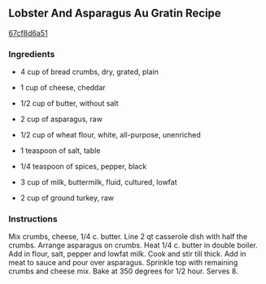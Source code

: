 ## Lobster And Asparagus Au Gratin Recipe

[67cf8d6a51](http://cookeatshare.com/recipes/lobster-and-asparagus-au-gratin-52509)

### Ingredients

 - 4 cup of bread crumbs, dry, grated, plain

 - 1 cup of cheese, cheddar

 - 1/2 cup of butter, without salt

 - 2 cup of asparagus, raw

 - 1/2 cup of wheat flour, white, all-purpose, unenriched

 - 1 teaspoon of salt, table

 - 1/4 teaspoon of spices, pepper, black

 - 3 cup of milk, buttermilk, fluid, cultured, lowfat

 - 2 cup of ground turkey, raw

### Instructions

Mix crumbs, cheese, 1/4 c. butter. Line 2 qt casserole dish with half the crumbs. Arrange asparagus on crumbs. Heat 1/4 c. butter in double boiler. Add in flour, salt, pepper and lowfat milk. Cook and stir till thick. Add in meat to sauce and pour over asparagus. Sprinkle top with remaining crumbs and cheese mix. Bake at 350 degrees for 1/2 hour. Serves 8.